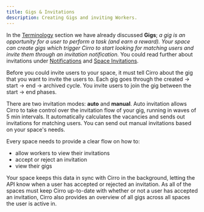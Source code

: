```yaml
---
title: Gigs & Invitations
description: Creating Gigs and inviting Workers.
---
```

In the [Terminology](https://guides.cirro.io/docs/terminology) section we have already discussed **Gigs**; *a gig is an opportunity for a user to perform a task (and earn a reward). Your space can create gigs which trigger Cirro to start looking for matching users and invite them through an invitation notification.* You could read further about invitations under [Notifications](https://guides.cirro.io/docs/features/notifications) and [Space Invitations](https://guides.cirro.io/docs/features/space_invitations).

Before you could invite users to your space, it must tell Cirro about the gig that you want to invite the users to. Each gig goes through the created -> start -> end -> archived cycle. You invite users to join the gig between the start -> end phases. 

There are two invitation modes: **auto** and **manual**. Auto invitation allows Cirro to take control over the invitation flow of your gig, running in waves of 5 min intervals. It automatically calculates the vacancies and sends out invitations for matching users. You can send out manual invitations based on your space's needs.

Every space needs to provide a clear flow on how to:
* allow workers to view their invitations
* accept or reject an invitation
* view their gigs

Your space keeps this data in sync with Cirro in the background, letting the API know when a user has accepted or rejected an invitation.
As all of the spaces must keep Cirro up-to-date with whether or not a user has accepted an invitation, Cirro also provides an overview of all gigs across all spaces the user is active in.
